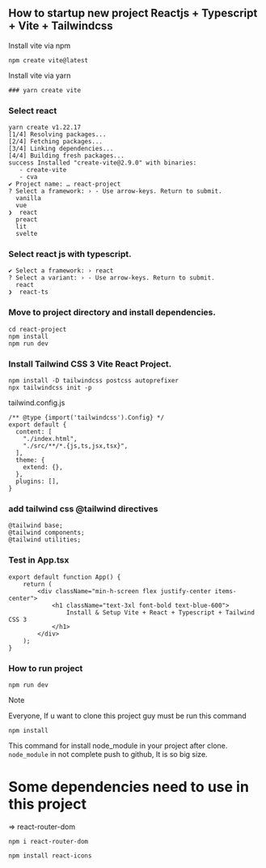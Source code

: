 ## How to startup new project Reactjs + Typescript + Vite + Tailwindcss
Install vite via npm
```
npm create vite@latest
```

Install vite via yarn
```
### yarn create vite
```

### Select react
```
yarn create v1.22.17
[1/4] Resolving packages...
[2/4] Fetching packages...
[3/4] Linking dependencies...
[4/4] Building fresh packages...
success Installed "create-vite@2.9.0" with binaries:
   - create-vite
   - cva
✔ Project name: … react-project
? Select a framework: › - Use arrow-keys. Return to submit.
  vanilla
  vue
❯  react
  preact
  lit
  svelte
```

### Select react js with typescript.
```
✔ Select a framework: › react
? Select a variant: › - Use arrow-keys. Return to submit.
  react
❯  react-ts
```

### Move to project directory and install dependencies.
```
cd react-project
npm install 
npm run dev
```

### Install Tailwind CSS 3 Vite React Project.
```
npm install -D tailwindcss postcss autoprefixer
npx tailwindcss init -p
```

tailwind.config.js
```
/** @type {import('tailwindcss').Config} */
export default {
  content: [
    "./index.html",
    "./src/**/*.{js,ts,jsx,tsx}",
  ],
  theme: {
    extend: {},
  },
  plugins: [],
}
```

### add tailwind css @tailwind directives
```
@tailwind base;
@tailwind components;
@tailwind utilities;
```

### Test in App.tsx
```
export default function App() {
    return (
        <div className="min-h-screen flex justify-center items-center">
            <h1 className="text-3xl font-bold text-blue-600">
                Install & Setup Vite + React + Typescript + Tailwind CSS 3
            </h1>
        </div>
    );
}
```

### How to run project
```
npm run dev
```


> [!NOTE]
Everyone, If u want to clone this project guy must be run this command
```
npm install
```
This command for install node_module in your project after clone. `node_module` in not complete push to github, It is so big size.

# Some dependencies need to use in this project
=> react-router-dom
```
npm i react-router-dom
```

```
npm install react-icons
```